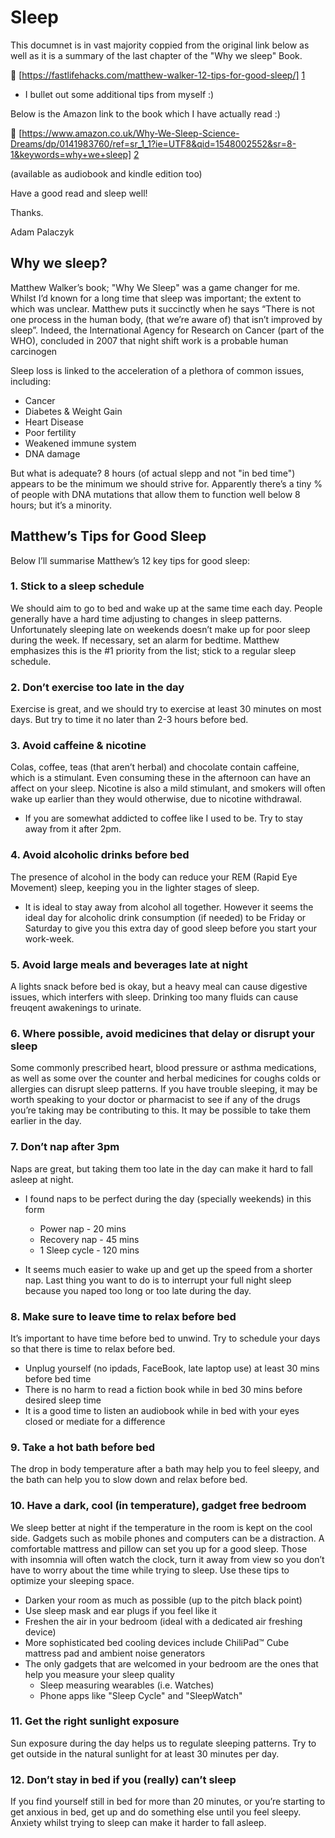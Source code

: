 # Sleep

This documnet is in vast majority coppied from the original link below as well as it is a summary of the last chapter of the "Why we sleep" Book.

🔗 [https://fastlifehacks.com/matthew-walker-12-tips-for-good-sleep/] [1]

+ I bullet out some additional tips from myself :)

Below is the Amazon link to the book which I have actually read :)

🔗 [https://www.amazon.co.uk/Why-We-Sleep-Science-Dreams/dp/0141983760/ref=sr_1_1?ie=UTF8&qid=1548002552&sr=8-1&keywords=why+we+sleep] [2]

(available as audiobook and kindle edition too)

Have a good read and sleep well!

Thanks.

Adam Palaczyk

## Why we sleep?

Matthew Walker’s book; "Why We Sleep" was a game changer for me. Whilst I’d known for a long time that sleep was important; the extent to which was unclear. Matthew puts it succinctly when he says “There is not one process in the human body, (that we’re aware of) that isn’t improved by sleep”. Indeed, the International Agency for Research on Cancer (part of the WHO), concluded in 2007 that night shift work is a probable human carcinogen

Sleep loss is linked to the acceleration of a plethora of common issues, including:

* Cancer
* Diabetes & Weight Gain
* Heart Disease
* Poor fertility
* Weakened immune system
* DNA damage

But what is adequate? 8 hours (of actual slepp and not "in bed time") appears to be the minimum we should strive for. Apparently there’s a tiny % of people with DNA mutations that allow them to function well below 8 hours; but it’s a minority.

## Matthew’s Tips for Good Sleep

Below I’ll summarise Matthew’s 12 key tips for good sleep:

### 1. Stick to a sleep schedule

We should aim to go to bed and wake up at the same time each day. People generally have a hard time adjusting to changes in sleep patterns. Unfortunately sleeping late on weekends doesn’t make up for poor sleep during the week. If necessary, set an alarm for bedtime. Matthew emphasizes this is the #1 priority from the list; stick to a regular sleep schedule.

### 2. Don’t exercise too late in the day

Exercise is great, and we should try to exercise at least 30 minutes on most days. But try to time it no later than 2-3 hours before bed.

### 3. Avoid caffeine & nicotine

Colas, coffee, teas (that aren’t herbal) and chocolate contain caffeine, which is a stimulant. Even consuming these in the afternoon can have an affect on your sleep. Nicotine is also a mild stimulant, and smokers will often wake up earlier than they would otherwise, due to nicotine withdrawal.

* If you are somewhat addicted to coffee like I used to be. Try to stay away from it after 2pm.

### 4. Avoid alcoholic drinks before bed

The presence of alcohol in the body can reduce your REM (Rapid Eye Movement) sleep, keeping you in the lighter stages of sleep.

* It is ideal to stay away from alcohol all together. However it seems the ideal day for alcoholic drink consumption (if needed) to be Friday or Saturday to give you this extra day of good sleep before you start your work-week.

### 5. Avoid large meals and beverages late at night

A lights snack before bed is okay, but a heavy meal can cause digestive issues, which interfers with sleep. Drinking too many fluids can cause freuqent awakenings to urinate.

### 6. Where possible, avoid medicines that delay or disrupt your sleep

Some commonly prescribed heart, blood pressure or asthma medications, as well as some over the counter and herbal medicines for coughs colds or allergies can disrupt sleep patterns. If you have trouble sleeping, it may be worth speaking to your doctor or pharmacist to see if any of the drugs you’re taking may be contributing to this. It may be possible to take them earlier in the day.

### 7. Don’t nap after 3pm

Naps are great, but taking them too late in the day can make it hard to fall asleep at night.

* I found naps to be perfect during the day (specially weekends) in this form
	* Power nap - 20 mins
	* Recovery nap - 45 mins
	* 1 Sleep cycle - 120 mins
  
* It seems much easier to wake up and get up the speed from a shorter nap. Last thing you want to do is to interrupt your full night sleep because you naped too long or too late during the day. 
  

### 8. Make sure to leave time to relax before bed

It’s important to have time before bed to unwind. Try to schedule your days so that there is time to relax before bed.

* Unplug yourself (no ipdads, FaceBook, late laptop use) at least 30 mins before bed time
* There is no harm to read a fiction book while in bed 30 mins before desired sleep time
* It is a good time to listen an audiobook while in bed with your eyes closed or mediate for a difference

### 9. Take a hot bath before bed

The drop in body temperature after a bath may help you to feel sleepy, and the bath can help you to slow down and relax before bed.

### 10. Have a dark, cool (in temperature), gadget free bedroom

We sleep better at night if the temperature in the room is kept on the cool side. Gadgets such as mobile phones and computers can be a distraction. A comfortable mattress and pillow can set you up for a good sleep. Those with insomnia will often watch the clock, turn it away from view so you don’t have to worry about the time while trying to sleep. Use these tips to optimize your sleeping space.

* Darken your room as much as possible (up to the pitch black point)
* Use sleep mask and ear plugs if you feel like it
* Freshen the air in your bedroom (ideal with a dedicated air freshing device)
* More sophisticated bed cooling devices include ChiliPad™ Cube mattress pad and ambient noise generators
* The only gadgets that are welcomed in your bedroom are the ones that help you measure your sleep quality
	* Sleep measuring wearables (i.e. Watches)
	* Phone apps like "Sleep Cycle" and "SleepWatch"

### 11. Get the right sunlight exposure

Sun exposure during the day helps us to regulate sleeping patterns. Try to get outside in the natural sunlight for at least 30 minutes per day.

### 12. Don’t stay in bed if you (really) can’t sleep

If you find yourself still in bed for more than 20 minutes, or you’re starting to get anxious in bed, get up and do something else until you feel sleepy. Anxiety whilst trying to sleep can make it harder to fall asleep.

[1]:	https://fastlifehacks.com/matthew-walker-12-tips-for-good-sleep/
[2]:	https://www.amazon.co.uk/Why-We-Sleep-Science-Dreams/dp/0141983760/ref=sr_1_1?ie=UTF8&qid=1548002552&sr=8-1&keywords=why+we+sleep

